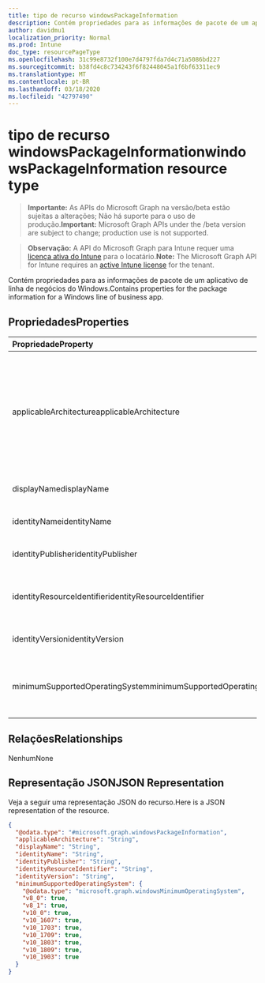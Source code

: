 ```yaml
---
title: tipo de recurso windowsPackageInformation
description: Contém propriedades para as informações de pacote de um aplicativo de linha de negócios do Windows.
author: davidmu1
localization_priority: Normal
ms.prod: Intune
doc_type: resourcePageType
ms.openlocfilehash: 31c99e8732f100e7d4797fda7d4c71a5086bd227
ms.sourcegitcommit: b38fd4c8c734243f6f82448045a1f6bf63311ec9
ms.translationtype: MT
ms.contentlocale: pt-BR
ms.lasthandoff: 03/18/2020
ms.locfileid: "42797490"
---
```

# <a name="windowspackageinformation-resource-type"></a><span data-ttu-id="2b5e8-103">tipo de recurso windowsPackageInformation</span><span class="sxs-lookup"><span data-stu-id="2b5e8-103">windowsPackageInformation resource type</span></span>

> <span data-ttu-id="2b5e8-104">**Importante:** As APIs do Microsoft Graph na versão/beta estão sujeitas a alterações; Não há suporte para o uso de produção.</span><span class="sxs-lookup"><span data-stu-id="2b5e8-104">**Important:** Microsoft Graph APIs under the /beta version are subject to change; production use is not supported.</span></span>

> <span data-ttu-id="2b5e8-105">**Observação:** A API do Microsoft Graph para Intune requer uma [licença ativa do Intune](https://go.microsoft.com/fwlink/?linkid=839381) para o locatário.</span><span class="sxs-lookup"><span data-stu-id="2b5e8-105">**Note:** The Microsoft Graph API for Intune requires an [active Intune license](https://go.microsoft.com/fwlink/?linkid=839381) for the tenant.</span></span>

<span data-ttu-id="2b5e8-106">Contém propriedades para as informações de pacote de um aplicativo de linha de negócios do Windows.</span><span class="sxs-lookup"><span data-stu-id="2b5e8-106">Contains properties for the package information for a Windows line of business app.</span></span>

## <a name="properties"></a><span data-ttu-id="2b5e8-107">Propriedades</span><span class="sxs-lookup"><span data-stu-id="2b5e8-107">Properties</span></span>
|<span data-ttu-id="2b5e8-108">Propriedade</span><span class="sxs-lookup"><span data-stu-id="2b5e8-108">Property</span></span>|<span data-ttu-id="2b5e8-109">Tipo</span><span class="sxs-lookup"><span data-stu-id="2b5e8-109">Type</span></span>|<span data-ttu-id="2b5e8-110">Descrição</span><span class="sxs-lookup"><span data-stu-id="2b5e8-110">Description</span></span>|
|:---|:---|:---|
|<span data-ttu-id="2b5e8-111">applicableArchitecture</span><span class="sxs-lookup"><span data-stu-id="2b5e8-111">applicableArchitecture</span></span>|[<span data-ttu-id="2b5e8-112">windowsArchitecture</span><span class="sxs-lookup"><span data-stu-id="2b5e8-112">windowsArchitecture</span></span>](../resources/intune-apps-windowsarchitecture.md)|<span data-ttu-id="2b5e8-113">A arquitetura do Windows para a qual este aplicativo pode ser executado.</span><span class="sxs-lookup"><span data-stu-id="2b5e8-113">The Windows architecture for which this app can run on.</span></span> <span data-ttu-id="2b5e8-114">Os possíveis valores são: `none`, `x86`, `x64`, `arm`, `neutral`, `arm64`.</span><span class="sxs-lookup"><span data-stu-id="2b5e8-114">Possible values are: `none`, `x86`, `x64`, `arm`, `neutral`, `arm64`.</span></span>|
|<span data-ttu-id="2b5e8-115">displayName</span><span class="sxs-lookup"><span data-stu-id="2b5e8-115">displayName</span></span>|<span data-ttu-id="2b5e8-116">String</span><span class="sxs-lookup"><span data-stu-id="2b5e8-116">String</span></span>|<span data-ttu-id="2b5e8-117">O nome de exibição.</span><span class="sxs-lookup"><span data-stu-id="2b5e8-117">The Display Name.</span></span>|
|<span data-ttu-id="2b5e8-118">identityName</span><span class="sxs-lookup"><span data-stu-id="2b5e8-118">identityName</span></span>|<span data-ttu-id="2b5e8-119">String</span><span class="sxs-lookup"><span data-stu-id="2b5e8-119">String</span></span>|<span data-ttu-id="2b5e8-120">O Nome da Identidade.</span><span class="sxs-lookup"><span data-stu-id="2b5e8-120">The Identity Name.</span></span>|
|<span data-ttu-id="2b5e8-121">identityPublisher</span><span class="sxs-lookup"><span data-stu-id="2b5e8-121">identityPublisher</span></span>|<span data-ttu-id="2b5e8-122">String</span><span class="sxs-lookup"><span data-stu-id="2b5e8-122">String</span></span>|<span data-ttu-id="2b5e8-123">O editor de identidade.</span><span class="sxs-lookup"><span data-stu-id="2b5e8-123">The Identity Publisher.</span></span>|
|<span data-ttu-id="2b5e8-124">identityResourceIdentifier</span><span class="sxs-lookup"><span data-stu-id="2b5e8-124">identityResourceIdentifier</span></span>|<span data-ttu-id="2b5e8-125">String</span><span class="sxs-lookup"><span data-stu-id="2b5e8-125">String</span></span>|<span data-ttu-id="2b5e8-126">O Identificador de Recurso da Identidade.</span><span class="sxs-lookup"><span data-stu-id="2b5e8-126">The Identity Resource Identifier.</span></span>|
|<span data-ttu-id="2b5e8-127">identityVersion</span><span class="sxs-lookup"><span data-stu-id="2b5e8-127">identityVersion</span></span>|<span data-ttu-id="2b5e8-128">String</span><span class="sxs-lookup"><span data-stu-id="2b5e8-128">String</span></span>|<span data-ttu-id="2b5e8-129">A versão de identidade.</span><span class="sxs-lookup"><span data-stu-id="2b5e8-129">The Identity Version.</span></span>|
|<span data-ttu-id="2b5e8-130">minimumSupportedOperatingSystem</span><span class="sxs-lookup"><span data-stu-id="2b5e8-130">minimumSupportedOperatingSystem</span></span>|[<span data-ttu-id="2b5e8-131">windowsMinimumOperatingSystem</span><span class="sxs-lookup"><span data-stu-id="2b5e8-131">windowsMinimumOperatingSystem</span></span>](../resources/intune-apps-windowsminimumoperatingsystem.md)|<span data-ttu-id="2b5e8-132">O valor do sistema de operacional mínimo aplicável.</span><span class="sxs-lookup"><span data-stu-id="2b5e8-132">The value for the minimum applicable operating system.</span></span>|

## <a name="relationships"></a><span data-ttu-id="2b5e8-133">Relações</span><span class="sxs-lookup"><span data-stu-id="2b5e8-133">Relationships</span></span>
<span data-ttu-id="2b5e8-134">Nenhum</span><span class="sxs-lookup"><span data-stu-id="2b5e8-134">None</span></span>

## <a name="json-representation"></a><span data-ttu-id="2b5e8-135">Representação JSON</span><span class="sxs-lookup"><span data-stu-id="2b5e8-135">JSON Representation</span></span>
<span data-ttu-id="2b5e8-136">Veja a seguir uma representação JSON do recurso.</span><span class="sxs-lookup"><span data-stu-id="2b5e8-136">Here is a JSON representation of the resource.</span></span>
<!-- {
  "blockType": "resource",
  "@odata.type": "microsoft.graph.windowsPackageInformation"
}
-->
``` json
{
  "@odata.type": "#microsoft.graph.windowsPackageInformation",
  "applicableArchitecture": "String",
  "displayName": "String",
  "identityName": "String",
  "identityPublisher": "String",
  "identityResourceIdentifier": "String",
  "identityVersion": "String",
  "minimumSupportedOperatingSystem": {
    "@odata.type": "microsoft.graph.windowsMinimumOperatingSystem",
    "v8_0": true,
    "v8_1": true,
    "v10_0": true,
    "v10_1607": true,
    "v10_1703": true,
    "v10_1709": true,
    "v10_1803": true,
    "v10_1809": true,
    "v10_1903": true
  }
}
```



